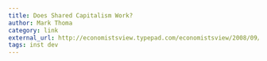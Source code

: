 ```yaml
---
title: Does Shared Capitalism Work?
author: Mark Thoma
category: link
external_url: http://economistsview.typepad.com/economistsview/2008/09/does-shared-cap.html
tags: inst dev
---
```

